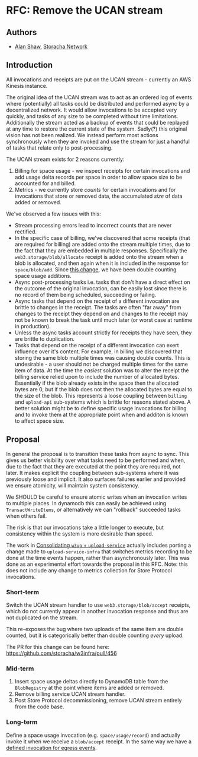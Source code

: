 # RFC: Remove the UCAN stream

## Authors

- [Alan Shaw](https://github.com/alanshaw), [Storacha Network](https://storacha.network/)

## Introduction

All invocations and receipts are put on the UCAN stream - currently an AWS Kinesis instance.

The original idea of the UCAN stream was to act as an ordered log of events where (potentially) all tasks could be distributed and performed async by a decentralized network. It would allow invocations to be accepted very quickly, and tasks of any size to be completed without time limitations. Additionally the stream acted as a backup of events that could be replayed at any time to restore the current state of the system. Sadly(?) this original vision has not been realized. We instead perform most actions synchronously when they are invoked and use the stream for just a handful of tasks that relate only to post-processing.

The UCAN stream exists for 2 reasons currently:

1. Billing for space usage - we inspect receipts for certain invocations and add usage delta records per space in order to allow space size to be accounted for and billed.
2. Metrics - we currently store _counts_ for certain invocations and for invocations that store or removed data, the accumulated _size_ of data added or removed.

We've observed a few issues with this:

* Stream processing errors lead to incorrect counts that are never rectified.
* In the specific case of billing, we've discovered that some receipts (that are required for billing) are added onto the stream multiple times, due to the fact that they are embedded in multiple responses. Specifically the `web3.storage/blob/allocate` receipt is added onto the stream when a blob is allocated, and then again when it is included in the response for `space/blob/add`. Since [this change](https://github.com/storacha/w3infra/pull/380), we have been double counting space usage additions.
* Async post-processing tasks i.e. tasks that don't have a direct effect on the outcome of the original invocation, can be easily lost since there is no record of them being scheduled, succeeding or failing.
* Async tasks that depend on the receipt of a different invocation are brittle to changes in the receipt. The tasks are often "far away" from changes to the receipt they depend on and changes to the receipt may not be known to break the task until much later (or worst case at runtime in production).
* Unless the async tasks account strictly for receipts they have seen, they are brittle to duplication.
* Tasks that depend on the receipt of a different invocation can exert influence over it's content. For example, in billing we discovered that storing the same blob multiple times was causing double counts. This is undesirable - a user should not be charged multiple times for the same item of data. At the time the _easiest_ solution was to alter the receipt the billing service relied upon to include the number of allocated bytes. Essentially if the blob already exists in the space then the allocated bytes are 0, but if the blob does not then the allocated bytes are equal to the size of the blob. This represents a loose coupling between `billing` and `upload-api` sub-systems which is brittle for reasons stated above. A better solution might be to define specific usage invocations for billing and to invoke them at the appropriate point when and additon is known to affect space size.

## Proposal

In general the proposal is to transition these tasks from async to sync. This gives us better visibility over what tasks need to be performed and when, due to the fact that they are executed at the point they are required, not later. It makes explicit the coupling between sub-systems where it was previously loose and implicit. It also surfaces failures earlier and provided we ensure atomicity, will maintain system consistency.

We SHOULD be careful to ensure atomic writes when an invocation writes to multiple places. In dynamodb this can easily be achieved using `TransactWriteItems`, or alternatively we can "rollback" succeeded tasks when others fail.

The risk is that our invocations take a little longer to execute, but consistency within the system is more desirable than speed.

The work in [Consolidating `w3up` + `upload-service`](https://github.com/storacha/RFC/blob/main/rfc/consolidating-w3up-and-upload-service.md) actually includes porting a change made to `upload-service-infra` that switches metrics recording to be done at the time events happen, rather than asynchronously later. This was done as an experimental effort towards the proposal in this RFC. Note: this does not include any change to metrics collection for Store Protocol invocations.

### Short-term

Switch the UCAN stream handler to use `web3.storage/blob/accept` receipts, which do not currently appear in another invocation response and thus are not duplicated on the stream.

This re-exposes the bug where two uploads of the same item are double counted, but it is categorically better than double counting _every_ upload.

The PR for this change can be found here: https://github.com/storacha/w3infra/pull/456

### Mid-term

1. Insert space usage deltas directly to DynamoDB table from the `BlobRegistry` at the point where items are added or removed.
2. Remove billing service UCAN stream handler.
3. Post Store Protocol decommissioning, remove UCAN stream entirely from the code base.

### Long-term

Define a space usage invocation (e.g. `space/usage/record`) and actually invoke it when we receive a `blob/accept` receipt. In the same way we have a [defined invocation for egress events](https://github.com/storacha/upload-service/blob/7fe172465c6692644815a330f677879c4fb616e8/packages/capabilities/src/space.js#L78-L94).
